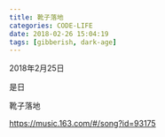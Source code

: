 ```yaml
---
title: 靴子落地
categories: CODE-LIFE
date: 2018-02-26 15:04:19
tags: [gibberish, dark-age]
---
```

2018年2月25日

是日

靴子落地

https://music.163.com/#/song?id=93175

